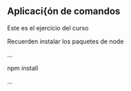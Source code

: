 ## Aplicaci{ón de comandos

Este es el ejercicio del curso

Recuerden instalar los paquetes de node 

...

npm install

...